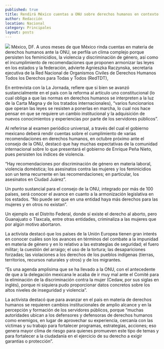 ```yaml
---
published: true
title: Rendirá México cuentas a ONU sobre derechos humanos en contexto de feminicidios
author: Redacción
location: Nacional
category: Principales
layout: posts
---
```


![](http://i.imgur.com/AZNJvoxm.jpg)
México, DF. A unos meses de que México rinda cuentas en materia de derechos humanos ante la ONU, se perfila un clima complejo porque persisten los feminicidios, la violencia y discriminación de género, así como el incumplimiento de recomendaciones que proponen armonizar las leyes en los estados y la federación, advierte Agnieszka Raczynska, secretaria ejecutiva de la Red Nacional de Organismos Civiles de Derechos Humanos Todos los Derechos para Todas y Todos (RedTDT),

En entrevista con la La Jornada, refiere que si bien se avanzó sustancialmente en el país con la reforma al artículo uno constitucional (lo cual obliga a que las normas en derechos humanos se interpreten a la luz de la Carta Magna y de los tratados internacionales), “varios funcionarios que operan las leyes se resisten a ponerlas en marcha, lo cual nos hace pensar en que se requiere un cambio institucional y la adquisición de nuevos conocimientos y experiencias por parte de los servidores públicos”.

Al referirse al examen periódico universal, a través del cual el gobierno mexicano deberá rendir cuentas sobre el cumplimiento de varias recomendaciones en derechos humanos, en octubre próximo ante el consejo de la ONU, destacó que hay muchas expectativas de la comunidad internacional sobre lo que presentará el gobierno de Enrique Peña Nieto, pues persisten los índices de violencia.

“Hay recomendaciones por discriminación de género en materia laboral, violencia doméstica; los asesinatos contra las mujeres y los feminicidios son un tema recurrente en las recomendaciones; en particular, los asesinatos en Ciudad Juárez”.

Un punto sustancial para el consejo de la ONU, integrado por más de 100 países, será conocer el avance en cuanto a la armonización legislativa en los estados. “No puede ser que en una entidad haya más derechos para las mujeres y en otros no existan”.

Un ejemplo es el Distrito Federal, donde sí existe el derecho al aborto, pero Guanajuato o Tlaxcala, entre otras entidades, criminaliza a las mujeres que por algún motivo abortaron.

La activista destacó que los países de la Unión Europea tienen gran interés en conocer cuáles son los avances en términos del combate a la impunidad en materia de género y en lo relativo a las estrategias de seguridad; el fuero militar; la cuestión del arraigo; el uso de la tortura; las desapariciones forzadas; las violaciones a los derechos de los pueblos indígenas (tierras, territorios, recursos naturales y otros) y de los migrantes.

“Es una agenda amplísima que se ha llevado a la ONU, con el antecedente de que a la delegación mexicana le acaba de ir muy mal ante el Comité para la eliminación de la discriminación contra la mujer (Cedaw, por sus siglas en inglés), porque ni siquiera pudo proporcionar datos concretos sobre los altos niveles de inseguridad y violencia”.

La activista destacó que para avanzar en el país en materia de derechos humanos se requieren cambios institucionales de amplio alcance y en la percepción y formación de los servidores públicos, porque “muchas autoridades ubican a los defensores y defensoras de derechos humanos como enemigos, en lugar de aprovechar su experiencia, cercanía con las víctimas y su trabajo para fortalecer programas, estrategias, acciones; eso genera mayor clima de riesgo para quienes promueven este tipo de temas y para fortalecer a la ciudadanía en el ejercicio de su derecho a exigir garantías o protección”.
